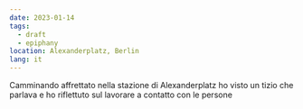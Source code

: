 ```yaml
---
date: 2023-01-14
tags:
  - draft
  - epiphany
location: Alexanderplatz, Berlin
lang: it
---
```

Camminando affrettato nella stazione di Alexanderplatz ho visto un tizio che parlava e ho riflettuto sul lavorare a contatto con le persone
